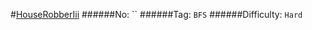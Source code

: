 #[HouseRobberIii](https://leetcode.com/problems/house-robber-iii/)
######No: ``
######Tag: `BFS`
######Difficulty: `Hard`
